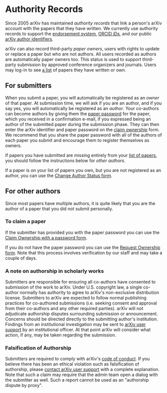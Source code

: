 # Authority Records


Since 2005 arXiv has maintained *authority records* that link a person's
arXiv account with the papers that they have written. We currently
use authority records to support the [endorsement system](endorsement.md),
[ORCID iDs](orcid.md), and our public [arXiv author
identifiers](author_identifiers.md).

arXiv can also record third-party *paper owners*, users with rights to
update or replace a paper but who are not authors. All users recorded as
authors are automatically paper owners too. This status is used to
support third-party submission by approved conference organizers and
journals. Users may log-in to see [a list](https://arxiv.org/user/) of
papers they have written or own.

## For submitters

When you submit a paper, you will automatically be registered as an *owner* of
that paper. At submission time, we will ask if you are an author, and if you
say yes, you will automatically be registered as an *author*. Your co-authors
can become authors by giving them the [paper password](../help/passwords.md) for the
paper, which you received in a confirmation e-mail, if you expressed being an
author of the submitted paper during the submission phase. They can then enter
the arXiv identifier and paper password on the [claim
ownership](https://arxiv.org/auth/need-paper-password) form. We recommend that
you share the paper password with all of the authors of each paper you submit
and encourage them to register themselves as owners.

If papers you have submitted are missing entirely from your [list of
papers](https://arxiv.org/user/), you should follow the instructions below for
*other authors*.

If a paper is on your list of papers you own, but you are not registered as an author,
you can use the [Change Author Status form](https://arxiv.org/auth/change-author-status).

## For other authors

Since most papers have multiple authors, it is quite likely that you are the author of a paper that you did not submit personally.

### To claim a paper

If the submitter has provided you with the paper password you can use the [Claim Ownership with a password form](https://arxiv.org/auth/need-paper-password).

If you do not have the paper password you can use the [Request Ownership form](https://arxiv.org/auth/request-ownership). Note that this process involves verification by our staff and may take a couple of days.

<span id="coauthor"></span>
###  A note on authorship in scholarly works

Submitters are responsible for ensuring all co-authors have consented to submission of the work to arXiv. Under U.S. copyright law, a single co-author normally has authority to agree to arXiv's non-exclusive distribution license. Submitters to arXiv are expected to follow normal publishing practices for co-authored submissions (i.e. seeking consent and approval from their co-authors and any other required parties). arXiv will not adjudicate authorship disputes surrounding submission or announcement. Concerns should be directed directly to the submitting author's institution. Findings from an institutional investigation may be sent to [arXiv user support](https://arxiv.org/support) by an institutional officer. At that point arXiv will consider what action, if any, may be taken regarding the submission.

### Falsification of Authorship

Submitters are required to comply with arXiv's [code of conduct](../help/policies/code_of_conduct.md). If you believe there has been an ethical violation such as falsification of authorship, please [contact arXiv user support](https://arxiv.org/support/moderation_help) with a complete explanation. Note that such a claim may require that the admin team open a dialog with the submitter as well. Such a report cannot be used as an "authorship dispute by proxy".
